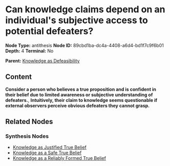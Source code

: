 # Can knowledge claims depend on an individual's subjective access to potential defeaters?

**Node Type:** antithesis
**Node ID:** 89cbd1ba-dc4a-4408-a6d4-bd1f7c9f6b01
**Depth:** 4
**Terminal:** No

**Parent:** [Knowledge as Defeasibility](knowledge-as-defeasibility-synthesis-26e1618e-aeed-4a0f-a229-0fc6fcc0a36b.md)

## Content

**Consider a person who believes a true proposition and is confident in their belief due to limited awareness or subjective understanding of defeaters.**, **Intuitively, their claim to knowledge seems questionable if external observers perceive obvious defeaters they cannot grasp.**

## Related Nodes

### Synthesis Nodes

- [Knowledge as Justified True Belief](knowledge-as-justified-true-belief-synthesis-1bc6a422-8088-41d5-97bf-37d6e54c2321.md)
- [Knowledge as a Safe True Belief](knowledge-as-a-safe-true-belief-synthesis-f1cf7dcb-b8d6-428e-83e3-aff66e557a11.md)
- [Knowledge as a Reliably Formed True Belief](knowledge-as-a-reliably-formed-true-belief-synthesis-b2a49ac1-8178-4686-8ef5-06bc4288ae48.md)
